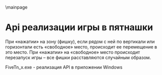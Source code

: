 ﻿

\mainpage

# Api  реализации игры в пятнашки #

####
При «нажатии» на зону (фишку), если рядом с ней по вертикали или горизонтали есть «свободное» место, происходит ее перемещение в это место.
При «нажатии» на «свободное» место происходит перезапуск игры – все фишки расставляются случайным образом.

FiveTn_х.exe - реализация API в приложении Windows


####